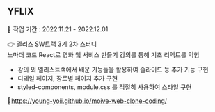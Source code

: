 ## YFLIX

📆 작업 기간 : 2022.11.21 - 2022.12.01<br>

👉 엘리스 SW트랙 3기 2차 스터디 <br>
  노마더 코드 React로 영화 웹 서비스 만들기 강의를 통해 기초 리액트를 익힘

- 강의 외 엘리스트랙에서 배운 기능들을 활용하여 슬라이드 등 추가 기능 구현<br>
- 디테일 페이지, 장르별 페이지 추가 구현<br>
- styled-components, module.css 를 적절히 사용하여 스타일 구현<br>

🚀https://young-yoii.github.io/moive-web-clone-coding/
